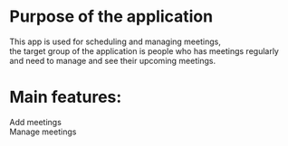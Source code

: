 # Purpose of the application
<p>This app is used for scheduling and managing meetings, <br>
the target group of the application is people who has meetings regularly and need to manage and see their upcoming meetings. </p>

# Main features:
<p> Add meetings <br>
Manage meetings </p>
